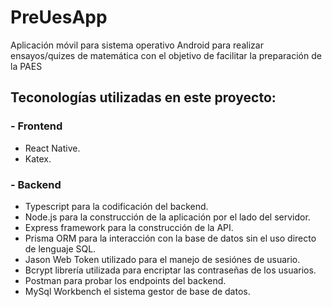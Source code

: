 # PreUesApp

Aplicación móvil para sistema operativo Android para realizar ensayos/quizes de matemática con el objetivo de facilitar la preparación de la PAES

## Teconologías utilizadas en este proyecto:

### - Frontend

- React Native.
- Katex.

### - Backend

- Typescript para la codificación del backend.
- Node.js para la construcción de la aplicación por el lado del servidor.
- Express framework para la construcción de la API.
- Prisma ORM para la interacción con la base de datos sin el uso directo de lenguaje SQL.
- Jason Web Token utilizado para el manejo de sesiónes de usuario.
- Bcrypt librería utilizada para encriptar las contraseñas de los usuarios.
- Postman para probar los endpoints del backend.
- MySql Workbench el sistema gestor de base de datos.

